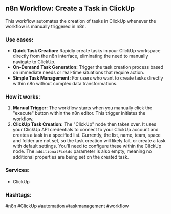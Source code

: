## n8n Workflow: Create a Task in ClickUp

This workflow automates the creation of tasks in ClickUp whenever the workflow is manually triggered in n8n.

### Use cases:

*   **Quick Task Creation:**  Rapidly create tasks in your ClickUp workspace directly from the n8n interface, eliminating the need to manually navigate to ClickUp.
*   **On-Demand Task Generation:** Trigger the task creation process based on immediate needs or real-time situations that require action.
*   **Simple Task Management:** For users who want to create tasks directly within n8n without complex data transformations.

### How it works:

1.  **Manual Trigger:** The workflow starts when you manually click the "execute" button within the n8n editor.  This trigger initiates the workflow.
2.  **ClickUp Task Creation:** The "ClickUp" node then takes over.  It uses your ClickUp API credentials to connect to your ClickUp account and creates a task in a specified list.  Currently, the list, name, team, space and folder are not set, so the task creation will likely fail, or create a task with default settings. You'll need to configure these within the ClickUp node. The `additionalFields` parameter is also empty, meaning no additional properties are being set on the created task.

### Services:

*   ClickUp

### Hashtags:

#n8n #ClickUp #automation #taskmanagement #workflow
